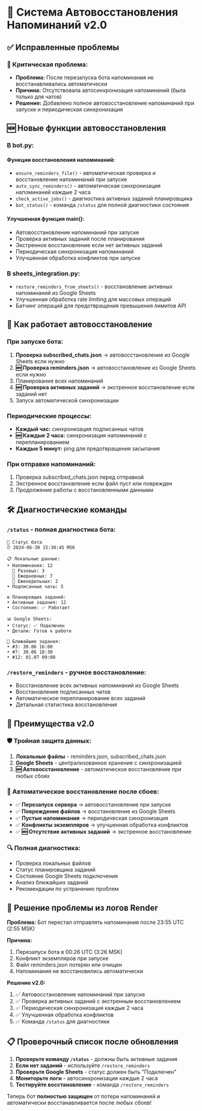# 🚀 Система Автовосстановления Напоминаний v2.0

## ✅ Исправленные проблемы

### 🚨 Критическая проблема:
- **Проблема:** После перезапуска бота напоминания не восстанавливались автоматически
- **Причина:** Отсутствовала автосинхронизация напоминаний (была только для чатов)  
- **Решение:** Добавлено полное автовосстановление напоминаний при запуске и периодическая синхронизация

## 🆕 Новые функции автовосстановления

### В bot.py:

#### Функции восстановления напоминаний:
- `ensure_reminders_file()` - автоматическая проверка и восстановление напоминаний при запуске
- `auto_sync_reminders()` - автоматическая синхронизация напоминаний каждые 2 часа
- `check_active_jobs()` - диагностика активных заданий планировщика
- `bot_status()` - команда `/status` для полной диагностики состояния

#### Улучшенная функция main():
- Автовосстановление напоминаний при запуске
- Проверка активных заданий после планирования
- Экстренное восстановление если нет активных заданий  
- Периодическая синхронизация напоминаний
- Улучшенная обработка конфликтов при запуске

### В sheets_integration.py:
- `restore_reminders_from_sheets()` - восстановление активных напоминаний из Google Sheets
- Улучшенная обработка rate limiting для массовых операций
- Батчинг операций для предотвращения превышения лимитов API

## 🔄 Как работает автовосстановление

### При запуске бота:
1. **Проверка subscribed_chats.json** → автовосстановление из Google Sheets если нужно
2. **🆕 Проверка reminders.json** → автовосстановление из Google Sheets если нужно  
3. Планирование всех напоминаний
4. **🆕 Проверка активных заданий** → экстренное восстановление если заданий нет
5. Запуск автоматической синхронизации

### Периодические процессы:
- **Каждый час:** синхронизация подписанных чатов
- **🆕 Каждые 2 часа:** синхронизация напоминаний с перепланированием
- **Каждые 5 минут:** ping для предотвращения засыпания

### При отправке напоминаний:
1. Проверка subscribed_chats.json перед отправкой
2. Экстренное восстановление если файл пуст или поврежден
3. Продолжение работы с восстановленными данными

## 🛠️ Диагностические команды

### `/status` - полная диагностика бота:
```
🤖 Статус бота
⏰ 2024-06-30 15:30:45 MSK

📋 Локальные данные:
• Напоминания: 12
  📅 Разовых: 3
  🔄 Ежедневных: 7
  📆 Еженедельных: 2
• Подписанные чаты: 5

⚙️ Планировщик заданий:
• Активные задания: 12
• Состояние: ✅ Работает

📊 Google Sheets:
• Статус: ✅ Подключен
• Детали: Готов к работе

📅 Ближайшие задания:
• #3: 30.06 16:00
• #7: 30.06 18:30
• #12: 01.07 09:00
```

### `/restore_reminders` - ручное восстановление:
- Восстановление всех активных напоминаний из Google Sheets
- Восстановление подписанных чатов
- Автоматическое перепланирование всех заданий
- Детальная статистика восстановления

## 💪 Преимущества v2.0

### 🛡️ Тройная защита данных:
1. **Локальные файлы** - reminders.json, subscribed_chats.json  
2. **Google Sheets** - централизованное хранение с синхронизацией
3. **🆕 Автовосстановление** - автоматическое восстановление при любых сбоях

### 🔧 Автоматическое восстановление после сбоев:
- ✅ **Перезапуск сервера** → автовосстановление при запуске
- ✅ **Повреждение файлов** → восстановление из Google Sheets  
- ✅ **Пустые напоминания** → периодическая синхронизация
- ✅ **Конфликты экземпляров** → улучшенная обработка конфликтов
- ✅ **🆕 Отсутствие активных заданий** → экстренное восстановление

### 🔍 Полная диагностика:
- Проверка локальных файлов
- Статус планировщика заданий  
- Состояние Google Sheets подключения
- Анализ ближайших заданий
- Рекомендации по устранению проблем

## 🚨 Решение проблемы из логов Render

**Проблема:** Бот перестал отправлять напоминания после 23:55 UTC (2:55 MSK)

**Причина:** 
1. Перезапуск бота в 00:26 UTC (3:26 MSK)
2. Конфликт экземпляров при запуске
3. Файл reminders.json потерян или очищен
4. Напоминания не восстановились автоматически

**Решение v2.0:**
1. ✅ Автовосстановление напоминаний при запуске
2. ✅ Проверка активных заданий с экстренным восстановлением
3. ✅ Периодическая синхронизация каждые 2 часа
4. ✅ Улучшенная обработка конфликтов
5. ✅ Команда `/status` для диагностики

## 📋 Проверочный список после обновления

1. **Проверьте команду `/status`** - должны быть активные задания
2. **Если нет заданий** - используйте `/restore_reminders`
3. **Проверьте Google Sheets** - статус должен быть "Подключен"
4. **Мониторьте логи** - автосинхронизация каждые 2 часа
5. **Тестируйте восстановление** - команда `/restore_reminders`

Теперь бот **полностью защищен** от потери напоминаний и автоматически восстанавливается после любых сбоев!
